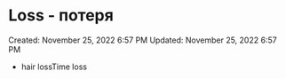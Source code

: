 # Loss - потеря

Created: November 25, 2022 6:57 PM
Updated: November 25, 2022 6:57 PM

- hair lossTime loss